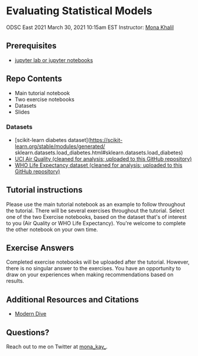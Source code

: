 # Evaluating Statistical Models
ODSC East 2021
March 30, 2021 10:15am EST
Instructor: [Mona Khalil](https://mona-kay.github.io/)

## Prerequisites
- [jupyter lab or jupyter notebooks](https://jupyter.org/install)

## Repo Contents
- Main tutorial notebook
- Two exercise notebooks
- Datasets
- Slides

### Datasets 
- [scikit-learn diabetes dataset](https://scikit-learn.org/stable/modules/generated/ sklearn.datasets.load_diabetes.html#sklearn.datasets.load_diabetes)
- [UCI Air Quality (cleaned for analysis; uploaded to this GitHub repository)](https://archive.ics.uci.edu/ml/datasets/Air+Quality#)
- [WHO Life Expectancy dataset (cleaned for analysis; uploaded to this GitHub repository)](https://www.kaggle.com/kumarajarshi/life-expectancy-who)

## Tutorial instructions
Please use the main tutorial notebook as an example to follow throughout the tutorial. There will be several exercises throughout the tutorial. Select one of the two Exercise notebooks, based on the dataset that's of interest to you (Air Quality or WHO Life Expectancy). You're welcome to complete the other notebook on your own time.

## Exercise Answers
Completed exercise notebooks will be uploaded after the tutorial. However, there is no singular answer to the exercises. You have an opportunity to draw on your experiences when making recommendations based on results.

## Additional Resources and Citations
- [Modern Dive](https://moderndive.com/index.html)

## Questions?
Reach out to me on Twitter at [mona_kay_](https://twitter.com/mona_kay_).
